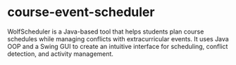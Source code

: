 # course-event-scheduler
WolfScheduler is a Java-based tool that helps students plan course schedules while managing conflicts with extracurricular events. It uses Java OOP and a Swing GUI to create an intuitive interface for scheduling, conflict detection, and activity management.
